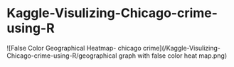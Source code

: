 # Kaggle-Visulizing-Chicago-crime-using-R

![False Color Geographical Heatmap- chicago crime](/Kaggle-Visulizing-Chicago-crime-using-R/geographical graph with false color heat map.png)
